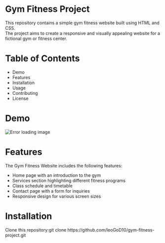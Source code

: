 <h1>Gym Fitness Project</h1>
<p>This repository contains a simple gym fitness website built using HTML and CSS.<br> The project aims to create a responsive and visually appealing website for a fictional gym or fitness center.</p>
<h1>Table of Contents</h1>
<ul>  
 <li>Demo</li>
 <li>Features</li>
 <li>Installation</li>
 <li>Usage</li>
 <li>Contributing</li>
 <li>License</li>
</ul>
<h1>Demo</h1>
<img src="https://media.licdn.com/dms/image/D5622AQFSbf3ccVj7mA/feedshare-shrink_2048_1536/0/1723653788568?e=1726704000&v=beta&t=TAUvuS7iI4JDzZI69TqUVveteqU4nn6elnEz9capXjg" alt="Error loading image">
<h1>Features</h1>
<p>The Gym Fitness Website includes the following features:</p>
<ul>
 <li>Home page with an introduction to the gym</li>
 <li>Services section highlighting different fitness programs</li>
 <li>Class schedule and timetable</li>
 <li>Contact page with a form for inquiries</li>
 <li>Responsive design for various screen sizes</li>
</ul>
<h1>Installation</h1>
<p>Clone this repository:git clone https://github.com/leoGoD10/gym-fitness-project.git</p>
